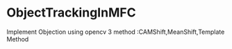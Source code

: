# ObjectTrackingInMFC
Implement Objection using opencv 3 method :CAMShift,MeanShift,Template Method
